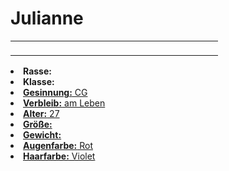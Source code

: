 # Julianne

<primary-label ref="npc"/>

<secondary-label ref="faergria"/>

<secondary-label ref="hal"/>

<table>
<tr><td>
<p>

</p>

</td><td width="300">
<!-- Edit here -->
<img src="julianne.png" alt="" />
</td></tr>
</table>

<procedure title="Allgemeine Informationen">
<list columns="2">
<li><b>Rasse:</b> <a href="Folks.md" anchor="menschen"></a></li>
<li><b>Klasse:</b> <a href="Classes.md" anchor="b-rger"/></li>
<li><b>Gesinnung:</b> CG</li>
<li><b>Verbleib:</b> am Leben</li>
</list>
</procedure>

<procedure title="Aussehen">
<list columns="3">
<li><b>Alter:</b> 27</li>
<li><b>Größe:</b> </li>
<li><b>Gewicht:</b> </li>
<li><b>Augenfarbe:</b> Rot</li>
<li><b>Haarfarbe:</b> Violet</li>
</list>
</procedure>

<procedure title="Beziehungen">
<list columns="2">

</list>
</procedure>